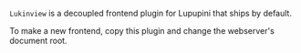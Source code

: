 `Lukinview` is a decoupled frontend plugin for Lupupini that ships by default.

To make a new frontend, copy this plugin and change the webserver's document root.
